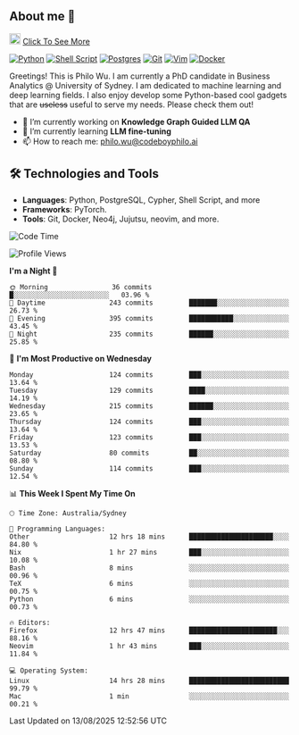 ## About me 🤗

<a href="#"><img src="https://media.giphy.com/media/hvRJCLFzcasrR4ia7z/giphy.gif" width="20px" height="20px"></a> [Click To See More](https://codeboyphilo.github.io)

[![Python](https://img.shields.io/badge/python-3670A0?style=for-the-badge&logo=python&logoColor=ffdd54)](#)
[![Shell Script](https://img.shields.io/badge/shell_script-%23121011.svg?style=for-the-badge&logo=gnu-bash&logoColor=white)](#)
[![Postgres](https://img.shields.io/badge/postgres-%23316192.svg?style=for-the-badge&logo=postgresql&logoColor=white)](#)
[![Git](https://img.shields.io/badge/git-%23F05033.svg?style=for-the-badge&logo=git&logoColor=white)](#)
[![Vim](https://img.shields.io/badge/VIM-%2311AB00.svg?style=for-the-badge&logo=vim&logoColor=white)](#)
[![Docker](https://img.shields.io/badge/docker-%230db7ed.svg?style=for-the-badge&logo=docker&logoColor=white)](#)

Greetings! This is Philo Wu. I am currently a PhD candidate in Business Analytics \@ University of Sydney. I am dedicated to machine learning and deep learning fields. I also enjoy develop some Python-based cool gadgets that are ~~useless~~ useful to serve my needs. Please check them out!

- 🔭 I’m currently working on **Knowledge Graph Guided LLM QA**
- 🌱 I’m currently learning **LLM fine-tuning**
- 📫 How to reach me: philo.wu@codeboyphilo.ai

## 🛠 Technologies and Tools
- **Languages**: Python, PostgreSQL, Cypher, Shell Script, and more
- **Frameworks**: PyTorch.
- **Tools**: Git, Docker, Neo4j, Jujutsu, neovim, and more.

<!--START_SECTION:waka-->
![Code Time](http://img.shields.io/badge/Code%20Time-992%20hrs%2051%20mins-blue)

![Profile Views](http://img.shields.io/badge/Profile%20Views-3-blue)

**I'm a Night 🦉** 

```text
🌞 Morning                36 commits          █░░░░░░░░░░░░░░░░░░░░░░░░   03.96 % 
🌆 Daytime                243 commits         ███████░░░░░░░░░░░░░░░░░░   26.73 % 
🌃 Evening                395 commits         ███████████░░░░░░░░░░░░░░   43.45 % 
🌙 Night                  235 commits         ██████░░░░░░░░░░░░░░░░░░░   25.85 % 
```
📅 **I'm Most Productive on Wednesday** 

```text
Monday                   124 commits         ███░░░░░░░░░░░░░░░░░░░░░░   13.64 % 
Tuesday                  129 commits         ████░░░░░░░░░░░░░░░░░░░░░   14.19 % 
Wednesday                215 commits         ██████░░░░░░░░░░░░░░░░░░░   23.65 % 
Thursday                 124 commits         ███░░░░░░░░░░░░░░░░░░░░░░   13.64 % 
Friday                   123 commits         ███░░░░░░░░░░░░░░░░░░░░░░   13.53 % 
Saturday                 80 commits          ██░░░░░░░░░░░░░░░░░░░░░░░   08.80 % 
Sunday                   114 commits         ███░░░░░░░░░░░░░░░░░░░░░░   12.54 % 
```


📊 **This Week I Spent My Time On** 

```text
🕑︎ Time Zone: Australia/Sydney

💬 Programming Languages: 
Other                    12 hrs 18 mins      █████████████████████░░░░   84.80 % 
Nix                      1 hr 27 mins        ███░░░░░░░░░░░░░░░░░░░░░░   10.08 % 
Bash                     8 mins              ░░░░░░░░░░░░░░░░░░░░░░░░░   00.96 % 
TeX                      6 mins              ░░░░░░░░░░░░░░░░░░░░░░░░░   00.75 % 
Python                   6 mins              ░░░░░░░░░░░░░░░░░░░░░░░░░   00.73 % 

🔥 Editors: 
Firefox                  12 hrs 47 mins      ██████████████████████░░░   88.16 % 
Neovim                   1 hr 43 mins        ███░░░░░░░░░░░░░░░░░░░░░░   11.84 % 

💻 Operating System: 
Linux                    14 hrs 28 mins      █████████████████████████   99.79 % 
Mac                      1 min               ░░░░░░░░░░░░░░░░░░░░░░░░░   00.21 % 
```


 Last Updated on 13/08/2025 12:52:56 UTC
<!--END_SECTION:waka-->
